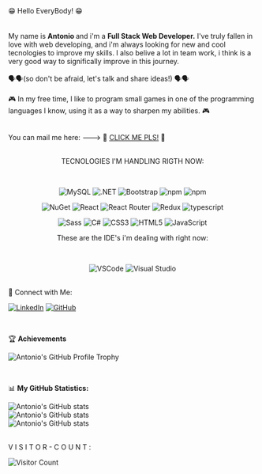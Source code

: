 
<div> 😁 Hello EveryBody! 😁</div>
  <br>
  <br>
 <div> My name is <strong>Antonio </strong> and i'm a <strong>Full Stack Web Developer.</strong> I've truly fallen in love with web developing, and i'm always looking for new and cool tecnologies to improve my skills. I also belive a lot in team work, i think is a very good way to significally improve in this journey.  </div>
 
<br>
🗣️🗣️(so don't be afraid, let's talk and share ideas!) 🗣️🗣️ 
<br> 

<br>
  <div> 🎮 In my free time, I like to program small games in one of the programming languages I know, using it as a way to sharpen my abilities. 🎮 </div>
<br>

You can mail me here:  --->  📩 [CLICK ME PLS!](mailto:antonio.rizzuti@hotmail.com?subject=So%20What'%20s%20App?) 📩
<br>
<br>

<p align="center">
  TECNOLOGIES I'M HANDLING RIGTH NOW:
</p>
<br>
<p align="center">
  <img src="https://img.shields.io/badge/MySQL-005C84?style=for-the-badge&logo=mysql&logoColor=white" alt="MySQL" />
  <img src="https://img.shields.io/badge/.NET-512BD4?style=for-the-badge&logo=dotnet&logoColor=white" alt=".NET" />
  <img src="https://img.shields.io/badge/Bootstrap-563D7C?style=for-the-badge&logo=bootstrap&logoColor=white" alt="Bootstrap" />
  <img src="https://img.shields.io/badge/npm-CB3837?style=for-the-badge&logo=npm&logoColor=white" alt="npm" />
    <img src="https://img.shields.io/badge/Vite-646CFF?style=for-the-badge&logo=vite&logoColor=white" alt="npm" />

</p>
<p align="center"><img src="https://img.shields.io/badge/NuGet-004880?style=for-the-badge&logo=nuget&logoColor=white" alt="NuGet" />
<img src="https://img.shields.io/badge/React-20232A?style=for-the-badge&logo=react&logoColor=61DAFB" alt="React" />
<img src="https://img.shields.io/badge/React_Router-CA4245?style=for-the-badge&logo=react-router&logoColor=white" alt="React Router" />
<img src="https://img.shields.io/badge/Redux-593D88?style=for-the-badge&logo=redux&logoColor=white" alt="Redux" />
<img src="https://img.shields.io/badge/TypeScript-007ACC?style=for-the-badge&logo=typescript&logoColor=white" alt="typescript" /></p>



<p align="center"><img src="https://img.shields.io/badge/Sass-CC6699?style=for-the-badge&logo=sass&logoColor=white" alt="Sass" />
<img src="https://img.shields.io/badge/C%23-239120?style=for-the-badge&logo=csharp&logoColor=white" alt="C#" />
<img src="https://img.shields.io/badge/CSS3-1572B6?style=for-the-badge&logo=css3&logoColor=white" alt="CSS3" />
<img src="https://img.shields.io/badge/HTML5-E34F26?style=for-the-badge&logo=html5&logoColor=white" alt="HTML5" />
<img src="https://img.shields.io/badge/JavaScript-323330?style=for-the-badge&logo=javascript&logoColor=F7DF1E" alt="JavaScript" /></p>


<p align="center">These are the IDE's i'm dealing with right now:</p>  
<br>
<p align="center">
  <img src="https://img.shields.io/badge/VSCode-0078D4?style=for-the-badge&logo=visual%20studio%20code&logoColor=white" alt="VSCode" />
<img src="https://img.shields.io/badge/Visual_Studio-5C2D91?style=for-the-badge&logo=visual%20studio&logoColor=white" alt="Visual Studio" />
</p>


<br>
🤝 Connect with Me:

[![LinkedIn](https://img.shields.io/badge/-LinkedIn-0077B5?style=flat-square&logo=linkedin&logoColor=white)](https://www.linkedin.com/in/antonio-rizzuti/)
[![GitHub](https://img.shields.io/badge/-GitHub-181717?style=flat-square&logo=github&logoColor=white)](https://github.com/antonio-bit-1109)

<br>

🏆 **Achievements**

![Antonio's GitHub Profile Trophy](https://github-profile-trophy.vercel.app/?username=antonio-bit-1109&theme=matrix)

<br>

📊 **My GitHub Statistics:**

![Antonio's GitHub stats](https://github-readme-stats.vercel.app/api?username=antonio-bit-1109&show_icons=true&theme=radical&hide_border=true&bg_color=000000&text_color=FFFFFF&icon_color=00FF00&title_color=00FF00) <br>
![Antonio's GitHub stats](https://github-readme-streak-stats.herokuapp.com/?user=antonio-bit-1109&theme=radical&hide_border=true&background=000000&ring=00FF00&fire=00FF00&currStreakLabel=FFFFFF&sideNums=00FF00&currStreakNum=00FF00&sideLabels=00FF00&dates=FFFFFF)<br>
![Antonio's GitHub stats](https://github-readme-stats.vercel.app/api/top-langs/?username=antonio-bit-1109&hide=c%23,powershell,Mathematica,Ruby,Objective-C,Objective-C%2b%2b,Cuda&title_color=00FF00&text_color=FFFFFF&icon_color=00FF00&bg_color=000000&langs_count=8&border_color=00FF00&hide_border=true&size_weight=1&count_weight=1)

<br>
V I S I T O R - C O U N T :

![Visitor Count](https://profile-counter.glitch.me/antonio-bit-1109/count.svg)
<br>
